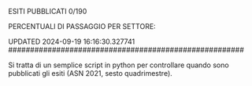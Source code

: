 ESITI PUBBLICATI 0/190 

PERCENTUALI DI PASSAGGIO PER SETTORE:

UPDATED 2024-09-19 16:16:30.327741
###################################################### 

Si tratta di un semplice script in python per controllare quando sono pubblicati gli esiti (ASN 2021, sesto quadrimestre).

